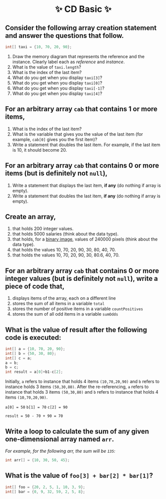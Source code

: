 <h1 align="center"> ✨ CD Basic ✨ </h1>

## Consider the following array creation statement and answer the questions that follow.

```java
int[] taxi = {10, 70, 20, 90};
```

1. Draw the memory diagram that represents the reference and the instance. Clearly label each as *reference* and *instance*.
2. What is the value of `taxi.length`?
3. What is the index of the last item?
4. What do you get when you display `taxi[3]`?
5. What do you get when you display `taxi[0]`?
6. What do you get when you display `taxi[-1]`? 
7. What do you get when you display `taxi[4]`?

## For an arbitrary array `cab` that contains 1 or more items,

1. What is the index of the last item?
2. What is the variable that gives you the value of the last item (for example, `cab[0]` gives you the first item)?
3. Write a statement that doubles the last item. For example, if the last item is 10, it should become 20.

## For an arbitrary array `cab` that contains 0 or more items (but is definitely not `null`),

1. Write a statement that displays the last item, **if any** (do nothing if array is empty).
2. Write a statement that doubles the last item, **if any** (do nothing if array is empty).

## Create an array,

1. that holds 200 integer values.
2. that holds 5000 salaries (think about the data type).
3. that holds, for a [binary image](https://en.wikipedia.org/wiki/Binary_image), values of 240000 pixels (think about the data type).
4. that holds the values 10, 70, 20, 90, 30, 80, 40, 70.
4. that holds the values 10, 70, 20, 90, 30, 80.6, 40, 70.

## For an arbitrary array `cab` that contains 0 or more integer values (but is definitely not `null`), write a piece of code that,

1. displays items of the array, each on a different line
2. stores the sum of all items in a variable `total`
3. stores the number of positive items in a variable `countPositives`
4. stores the sum of all odd items in a variable `sumOdds` 

## What is the value of result after the following code is executed:

```java
int[] a = {10, 70, 20, 90};
int[] b = {50, 30, 80};
int[] c = a;
a = b;
b = c;
int result = a[0]+b1-c[2];
```

Initially, `a` refers to instance that holds 4 items `(10,70,20,90)` and `b` refers to instance holds 3 items `(50,30,80)`.
After the re-referencing, `a` refers to instance that holds 3 items `(50,30,80)` and `b` refers to instance that holds 4 items `(10,70,20,90)`.

`a[0] = 50`
`b[1] = 70`
`c[2] = 90`

`result = 50 - 70 + 90 = 70`

## Write a loop to calculate the sum of any given one-dimensional array named `arr`.

*For example, for the following arr, the sum will be `135`:*

```java
int arr[] = {10, 30, 50, 45};
```

## What is the value of `foo[3] + bar[2] * bar[1]`?

```java
int[] foo = {20, 2, 5, 1, 10, 3, 9};
int[] bar = {0, 9, 32, 59, 2, 5, 8};
```

